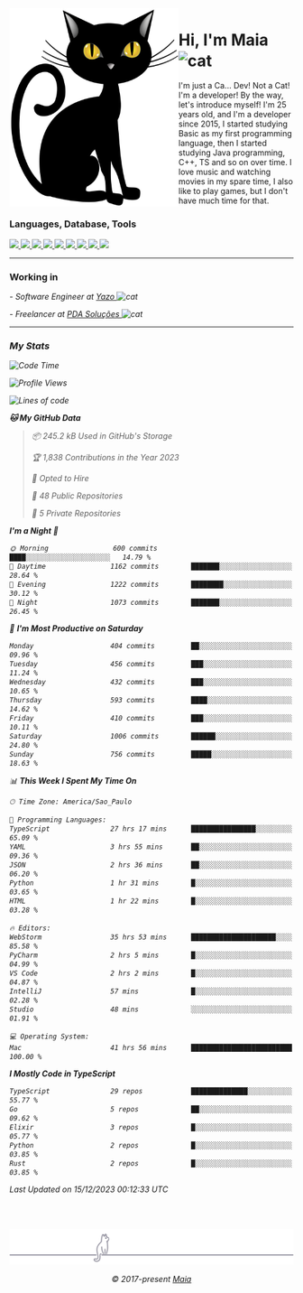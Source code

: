 <img align="left" src="https://raw.githubusercontent.com/gabrielmaialva33/gabrielmaialva33/master/assets/cat_0.png" alt="Stats" width="300px">

<h1 align="left">Hi, I'm Maia 
<img src="https://emojis.slackmojis.com/emojis/images/1643509834/36299/black-cat.gif?1643509834" width="50" height="60" align="center"  alt="cat"/>
</h1>

I'm just a Ca... Dev! Not a Cat! I'm a developer! By the way, let's introduce myself!
I'm 25 years old, and I'm a developer since 2015, I started studying Basic as my first programming
language, then I started studying Java programming, C++, TS and so on over time.
I love music and watching movies in my spare time, I also like to play games, but I don't have much time for that.

<h3 align="left">Languages, Database, Tools</h3>
<p>
  <a href="https://www.typescriptlang.org">
    <img src="https://skillicons.dev/icons?i=ts" />
  </a>
  <a href="https://go.dev">
    <img src="https://skillicons.dev/icons?i=go" />
  </a>
  <a href="https://www.python.org">
    <img src="https://skillicons.dev/icons?i=python" />
  </a>
  <a href="https://gradle.org">
    <img src="https://skillicons.dev/icons?i=gradle" />
  </a>
  <a href="https://redis.io">
    <img src="https://skillicons.dev/icons?i=redis" />
  </a>
  <a href="https://www.mongodb.com">
    <img src="https://skillicons.dev/icons?i=mongodb" />
  </a>
  <a href="https://nodejs.org">
    <img src="https://skillicons.dev/icons?i=nodejs" />
  </a>
  <a href="https://www.javascript.com">
    <img src="https://skillicons.dev/icons?i=js" />
  </a>
  <a href="https://www.docker.com">
    <img src="https://skillicons.dev/icons?i=docker" />
  </a>
</p>

<hr/>

<h3>Working in</h3>

<p><em> - Software Engineer at <a href="[https://pdasolucoes.com.br](https://yazo.com.br/)">Yazo
</a><img src="https://media.giphy.com/media/WUlplcMpOCEmTGBtBW/giphy.gif" width="30" alt="cat"> 
</em></p>
<p><em> - Freelancer at <a href="[https://pdasolucoes.com.br](https://pdasolucoes.com.br/)">PDA Soluções
</a><img src="https://media.giphy.com/media/WUlplcMpOCEmTGBtBW/giphy.gif" width="30" alt="cat"> 

<hr/>

### My Stats

<!--START_SECTION:waka-->
![Code Time](http://img.shields.io/badge/Code%20Time-3%2C592%20hrs%2046%20mins-blue)

![Profile Views](http://img.shields.io/badge/Profile%20Views-8-blue)

![Lines of code](https://img.shields.io/badge/From%20Hello%20World%20I%27ve%20Written-1.1%20million%20lines%20of%20code-blue)

**🐱 My GitHub Data** 

> 📦 245.2 kB Used in GitHub's Storage 
 > 
> 🏆 1,838 Contributions in the Year 2023
 > 
> 💼 Opted to Hire
 > 
> 📜 48 Public Repositories 
 > 
> 🔑 5 Private Repositories 
 > 
**I'm a Night 🦉** 

```text
🌞 Morning                600 commits         ████░░░░░░░░░░░░░░░░░░░░░   14.79 % 
🌆 Daytime                1162 commits        ███████░░░░░░░░░░░░░░░░░░   28.64 % 
🌃 Evening                1222 commits        ████████░░░░░░░░░░░░░░░░░   30.12 % 
🌙 Night                  1073 commits        ███████░░░░░░░░░░░░░░░░░░   26.45 % 
```
📅 **I'm Most Productive on Saturday** 

```text
Monday                   404 commits         ██░░░░░░░░░░░░░░░░░░░░░░░   09.96 % 
Tuesday                  456 commits         ███░░░░░░░░░░░░░░░░░░░░░░   11.24 % 
Wednesday                432 commits         ███░░░░░░░░░░░░░░░░░░░░░░   10.65 % 
Thursday                 593 commits         ████░░░░░░░░░░░░░░░░░░░░░   14.62 % 
Friday                   410 commits         ███░░░░░░░░░░░░░░░░░░░░░░   10.11 % 
Saturday                 1006 commits        ██████░░░░░░░░░░░░░░░░░░░   24.80 % 
Sunday                   756 commits         █████░░░░░░░░░░░░░░░░░░░░   18.63 % 
```


📊 **This Week I Spent My Time On** 

```text
🕑︎ Time Zone: America/Sao_Paulo

💬 Programming Languages: 
TypeScript               27 hrs 17 mins      ████████████████░░░░░░░░░   65.09 % 
YAML                     3 hrs 55 mins       ██░░░░░░░░░░░░░░░░░░░░░░░   09.36 % 
JSON                     2 hrs 36 mins       ██░░░░░░░░░░░░░░░░░░░░░░░   06.20 % 
Python                   1 hr 31 mins        █░░░░░░░░░░░░░░░░░░░░░░░░   03.65 % 
HTML                     1 hr 22 mins        █░░░░░░░░░░░░░░░░░░░░░░░░   03.28 % 

🔥 Editors: 
WebStorm                 35 hrs 53 mins      █████████████████████░░░░   85.58 % 
PyCharm                  2 hrs 5 mins        █░░░░░░░░░░░░░░░░░░░░░░░░   04.99 % 
VS Code                  2 hrs 2 mins        █░░░░░░░░░░░░░░░░░░░░░░░░   04.87 % 
IntelliJ                 57 mins             █░░░░░░░░░░░░░░░░░░░░░░░░   02.28 % 
Studio                   48 mins             ░░░░░░░░░░░░░░░░░░░░░░░░░   01.91 % 

💻 Operating System: 
Mac                      41 hrs 56 mins      █████████████████████████   100.00 % 
```

**I Mostly Code in TypeScript** 

```text
TypeScript               29 repos            ██████████████░░░░░░░░░░░   55.77 % 
Go                       5 repos             ██░░░░░░░░░░░░░░░░░░░░░░░   09.62 % 
Elixir                   3 repos             █░░░░░░░░░░░░░░░░░░░░░░░░   05.77 % 
Python                   2 repos             █░░░░░░░░░░░░░░░░░░░░░░░░   03.85 % 
Rust                     2 repos             █░░░░░░░░░░░░░░░░░░░░░░░░   03.85 % 
```




 Last Updated on 15/12/2023 00:12:33 UTC
<!--END_SECTION:waka-->


<br/>
<br/>

<p align="center"><img src="https://raw.githubusercontent.com/gabrielmaialva33/gabrielmaialva33/master/assets/gray0_ctp_on_line.svg?sanitize=true" /></p>
<p align="center">&copy; 2017-present <a href="https://github.com/gabrielmaialva33/" target="_blank">Maia</a>
